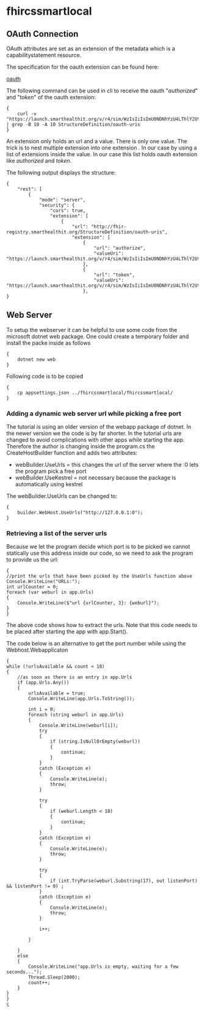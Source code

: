 # fhircssmartlocal

## OAuth Connection 

OAuth attributes are set as an extension of the metadata which is a capabilitystatement resource. 

The specification for the oauth extension can be found here: 

[oauth](https://fhir-ru.github.io/extension-oauth-uris.html)

The following command can be used in cli to receive the oauth "*authorized*" and "*token*" of the oauth extension:
```
{
    curl -v "https://launch.smarthealthit.org/v/r4/sim/WzIsIiIsImU0NDNhYzU4LThlY2UtNDM4NS04ZDU1LTc3NWMxYjhmM2EzNyIsIkFVVE8iLDAsMCwwLCIiLCIiLCIiLCIiLCIiLCIiLCIiLDAsMV0/fhir/metadata" | grep -B 10 -A 10 StructureDefinition/oauth-uris
}
```

An extension only holds an url and a value. There is only one value. The trick is to nest multiple extension into one extension . In our case by using a list of extensions inside the value. In our case this list holds oauth extension like *authorized* and *token*. 

The following output displays the structure:

```
{
    "rest": [
        {
            "mode": "server",
            "security": {
                "cors": true,
                "extension": [
                    {
                        "url": "http://fhir-registry.smarthealthit.org/StructureDefinition/oauth-uris",
                        "extension": [
                            {
                                "url": "authorize",
                                "valueUri": "https://launch.smarthealthit.org/v/r4/sim/WzIsIiIsImU0NDNhYzU4LThlY2UtNDM4NS04ZDU1LTc3NWMxYjhmM2EzNyIsIkFVVE8iLDAsMCwwLCIiLCIiLCIiLCIiLCIiLCIiLCIiLDAsMV0/auth/authorize"
                            },
                            {
                                "url": "token",
                                "valueUri": "https://launch.smarthealthit.org/v/r4/sim/WzIsIiIsImU0NDNhYzU4LThlY2UtNDM4NS04ZDU1LTc3NWMxYjhmM2EzNyIsIkFVVE8iLDAsMCwwLCIiLCIiLCIiLCIiLCIiLCIiLCIiLDAsMV0/auth/token"
                            },
}
```

## Web Server

To setup the webserver it can be helpful to use some code from the microsoft dotnet web package. One could create a temporary folder and install the 
packe inside as follows

```
{
    dotnet new web
}
```

Following code is to be copied

```
{
    cp appsettings.json ../fhircssmartlocal/fhircssmartlocal/
}
```

### Adding a dynamic web server url while picking a free port 
The tutorial is using an older version of the webapp package of dotnet. In the newer version we the code is by far shorter.
In the tutorial urls are changed to avoid complications with other apps while starting the app.
Therefore the author is changing inside the program.cs the CreateHostBuilder function and adds two attributes:

- webBuilder.UseUrls = this changes the url of the server where the :0 lets the program pick a free port
- webBuilder.UseKestrel = not necessary because the package is automatically using kestrel

The webBuilder.UseUrls can be changed to:

```
{
    builder.WebHost.UseUrls("http://127.0.0.1:0");
}
```

### Retrieving a list of the server urls

Because we let the program decide which port is to be picked we cannot statically use this address inside our code, so we need to ask the program
to provide us the url:

```
{
//print the urls that have been picked by the UseUrls function above 
Console.WriteLine("URLs:");
int urlCounter = 0;
foreach (var weburl in app.Urls)
{
    Console.WriteLine($"url {urlCounter, 3}: {weburl}");
}
}
```

The above code shows how to extract the urls. Note that this code needs to be placed after starting the app with app.Start().

The code below is an alternative to get the port number while using the Webhost.Webapplicaton

```
{
while (!urlsAvailable && count < 10)
{
    //as soon as there is an entry in app.Urls
    if (app.Urls.Any())
    {
        urlsAvailable = true;
        Console.WriteLine(app.Urls.ToString());
        
        int i = 0;
        foreach (string weburl in app.Urls)
        {
            Console.WriteLine(weburl[i]);
            try
            {
                if (string.IsNullOrEmpty(weburl))
                {
                    continue;
                }
            }
            catch (Exception e)
            {
                Console.WriteLine(e);
                throw;
            }

            try
            {
                if (weburl.Length < 18)
                {
                    continue;
                }
            }
            catch (Exception e)
            {
                Console.WriteLine(e);
                throw;
            }

            try
            {
                if (int.TryParse(weburl.Substring(17), out listenPort) && listenPort != 0) ;
            }
            catch (Exception e)
            {
                Console.WriteLine(e);
                throw;
            }

            i++;

        }
        
    }
    else
    {
        Console.WriteLine("app.Urls is empty, waiting for a few seconds...");
        Thread.Sleep(2000);
        count++;
    }
}
}
ç